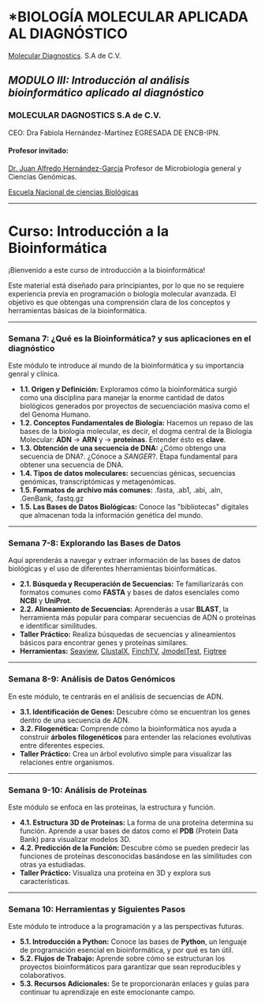 #  *BIOLOGÍA MOLECULAR APLICADA AL DIAGNÓSTICO
[Molecular Diagnostics](https://www.moleculardiagnostics.com.mx/). S.A de C.V.

## _*MODULO III: Introducción al análisis bioinformático aplicado al diagnóstico*_

### MOLECULAR DAGNOSTICS S.A de C.V.
CEO: Dra Fabiola Hernández-Martínez
EGRESADA DE ENCB-IPN.

#### Profesor invitado:
[Dr.  Juan Alfredo Hernández-García](https://www.researchgate.net/profile/Juan-Alfredo-Garcia?ev=hdr_xprf)
Profesor de Microbiología general y Ciencias Genómicas.

[Escuela Nacional de ciencias Biológicas](https://www.encb.ipn.mx/)
  
---

# Curso: Introducción a la Bioinformática

¡Bienvenido a este curso de introducción a la bioinformática!

Este material está diseñado para principiantes, por lo que no se requiere experiencia previa en programación o biología molecular avanzada. El objetivo es que obtengas una comprensión clara de los conceptos y herramientas básicas de la bioinformática.

---

### **Semana 7: ¿Qué es la Bioinformática? y sus aplicaciones en el diagnóstico**

Este módulo te introduce al mundo de la bioinformática y su importancia genral y clínica.

* **1.1. Origen y Definición:** Exploramos cómo la bioinformática surgió como una disciplina para manejar la enorme cantidad de datos biológicos generados por proyectos de secuenciación masiva como el del Genoma Humano.
* **1.2. Conceptos Fundamentales de Biología:** Hacemos un repaso de las bases de la biología molecular, es decir, el dogma central de la Biología Molecular: **ADN** -> **ARN** y -> **proteínas**. Entender ésto es **clave**.
* **1.3. Obtención de una secuencia de DNA:** ¿Cómo obtengo una secuencia de DNA?. ¿Cónoce a *SANGER*?. Etapa fundamental para obtener una secuencia de DNA.
* **1.4. Tipos de datos moleculares:** secuencias génicas, secuencias genómicas, transcriptómicas y metagenómicas.
* **1.5. Formatos de archivo más comunes:** .fasta, .ab1, .abi, .aln, .GenBank, .fastq.gz
* **1.5. Las Bases de Datos Biológicas:** Conoce las "bibliotecas" digitales que almacenan toda la información genética del mundo.
  
---

### **Semana 7-8: Explorando las Bases de Datos**

Aquí aprenderás a navegar y extraer información de las bases de datos biológicas y el uso de diferentes hherramientas bioinformáticas.

* **2.1. Búsqueda y Recuperación de Secuencias:** Te familiarizarás con formatos comunes como **FASTA** y bases de datos esenciales como **NCBI** y **UniProt**.
* **2.2. Alineamiento de Secuencias:** Aprenderás a usar **BLAST**, la herramienta más popular para comparar secuencias de ADN o proteínas e identificar similitudes.
* **Taller Práctico:** Realiza búsquedas de secuencias y alineamientos básicos para encontrar genes y proteínas similares.
* **Herramientas:** [Seaview](https://evomics.org/resources/software/bioinformatics-software/seaview/), [ClustalX](https://evomics.org/resources/software/bioinformatics-software/clustal-x/), [FinchTV](https://digitalworldbiology.com/FinchTV), [JmodelTest](https://github.com/ddarriba/jmodeltest2), [Figtree](https://tree.bio.ed.ac.uk/software/figtree/)
---

### **Semana 8-9: Análisis de Datos Genómicos**

En este módulo, te centrarás en el análisis de secuencias de ADN.

* **3.1. Identificación de Genes:** Descubre cómo se encuentran los genes dentro de una secuencia de ADN.
* **3.2. Filogenética:** Comprende cómo la bioinformática nos ayuda a construir **árboles filogenéticos** para entender las relaciones evolutivas entre diferentes especies.
* **Taller Práctico:** Crea un árbol evolutivo simple para visualizar las relaciones entre organismos.

---

### **Semana 9-10: Análisis de Proteínas**

Este módulo se enfoca en las proteínas, la estructura y función.

* **4.1. Estructura 3D de Proteínas:** La forma de una proteína determina su función. Aprende a usar bases de datos como el **PDB** (Protein Data Bank) para visualizar modelos 3D.
* **4.2. Predicción de la Función:** Descubre cómo se pueden predecir las funciones de proteínas desconocidas basándose en las similitudes con otras ya estudiadas.
* **Taller Práctico:** Visualiza una proteína en 3D y explora sus características.

---

### **Semana 10: Herramientas y Siguientes Pasos**

Este módulo te introduce a la programación y a las perspectivas futuras.

* **5.1. Introducción a Python:** Conoce las bases de **Python**, un lenguaje de programación esencial en bioinformática, y por qué es tan útil.
* **5.2. Flujos de Trabajo:** Aprende sobre cómo se estructuran los proyectos bioinformáticos para garantizar que sean reproducibles y colaborativos.
* **5.3. Recursos Adicionales:** Se te proporcionarán enlaces y guías para continuar tu aprendizaje en este emocionante campo.

